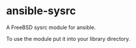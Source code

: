 ansible-sysrc
=============

A FreeBSD sysrc module for ansible.

To use the module put it into your library directory.
